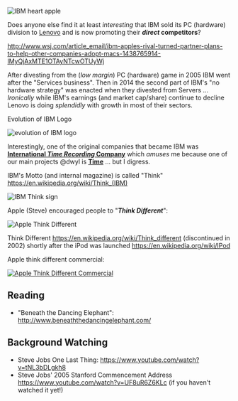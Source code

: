 ![IBM heart apple](http://i.imgur.com/mhCyV75.png)

Does anyone else find it at least *interesting* that IBM
sold its PC (hardware) division to [Lenovo](https://en.wikipedia.org/wiki/Lenovo) and is now promoting their
**_direct_ competitors**?

http://www.wsj.com/article_email/ibm-apples-rival-turned-partner-plans-to-help-other-companies-adopt-macs-1438765914-lMyQjAxMTE1OTAyNTcwOTUyWj

After divesting from the (_low margin_) PC (hardware) game in 2005 IBM went after the "Services business". Then in 2014 the second part of IBM's "no hardware strategy" was enacted when they divested from Servers ...
*Ironically* while IBM's earnings (and market cap/share) continue to decline
Lenovo is doing *splendidly* with growth in most of their sectors.


Evolution of IBM Logo

![evolution of IBM logo](http://i.imgur.com/Se5nXW7.png)

Interestingly, one of the original companies that became IBM was
[**International _Time Recording_ Company**](https://en.wikipedia.org/wiki/Computing-Tabulating-Recording_Company#International_Time_Recording_Company) which *amuses* me
because one of our main projects @dwyl is [**Time**](https://github.com/dwyl/time) ... but I digress.

IBM's Motto (and internal magazine) is called "Think"
https://en.wikipedia.org/wiki/Think_(IBM)

![IBM Think sign](http://i.imgur.com/rUzwLW9.jpg)

Apple (Steve) encouraged people to "***Think Different***":

![Apple Think Different](https://upload.wikimedia.org/wikipedia/commons/thumb/d/d0/Apple_logo_Think_Different_vectorized.svg/2000px-Apple_logo_Think_Different_vectorized.svg.png)

Think Different https://en.wikipedia.org/wiki/Think_different
(discontinued in 2002) shortly after the iPod was launched https://en.wikipedia.org/wiki/IPod

Apple think different commercial:

[![Apple Think Different Commercial](http://i.imgur.com/krPWdU7.png)](https://www.youtube.com/watch?v=SswMzUWOiJg "Think Different Ad.")

## Reading

+ "Beneath the Dancing Elephant": http://www.beneaththedancingelephant.com/


## Background Watching

+ Steve Jobs One Last Thing: https://www.youtube.com/watch?v=tNL3bDLgkh8
+ Steve Jobs' 2005 Stanford Commencement Address https://www.youtube.com/watch?v=UF8uR6Z6KLc (if you haven't watched it yet!)
